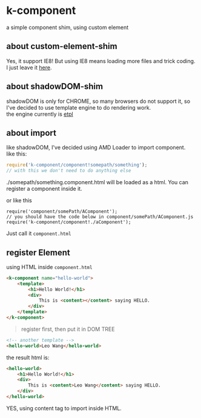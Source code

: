 # k-component
a simple component shim, using custom element

## about custom-element-shim
Yes, it support IE8! But using IE8 means loading more files and trick coding.  
I just leave it [here](demo/IE8.html).

## about shadowDOM-shim
shadowDOM is only for CHROME, so many browsers do not support it, so I've decided to use template engine to do rendering work.  
the engine currently is [etpl](https://github.com/ecomfe/etpl)

## about import
like shadowDOM, I've decided using AMD Loader to import component.  
like this:
```javascript
require('k-component/component!somepath/something');
// with this we don't need to do anything else
```
./somepath/something.component.html will be loaded as a html. You can register a component inside it.  

or like this
```
require('component/somePath/AComponent');
// you should have the code below in component/somePath/AComponent.js
require('k-component/component!./aComponent');
```

Just call it `component.html`

## register Element
using HTML inside `component.html`
```html
<k-component name="hello-world">
    <template>
        <h1>Hello World!</h1>
        <div>
            This is <content></content> saying HELLO.
        </div>
    </template>
</k-component>
```

>register first, then put it in DOM TREE

```html
<!-- another template -->
<hello-world>Leo Wang</hello-world>
```
the result html is:
```html
<hello-world>
    <h1>Hello World!</h1>
    <div>
        This is <content>Leo Wang</content> saying HELLO.
    </div>
</hello-world>
```
YES, using content tag to import inside HTML.
